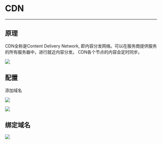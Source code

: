 # CDN

---

## 原理

CDN全称是Content Delivery Network, 即内容分发网络。可以在服务商提供服务的所有服务器中，进行就近内容分发。 CDN各个节点的内容会定时同步。

![](../Images/1.png)

## 配置

添加域名 

![](../Images/2.png)

![](../Images/3.png)


## 绑定域名

![](../Images/4.png)